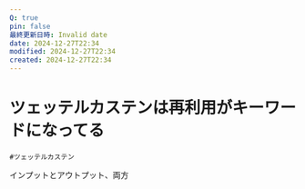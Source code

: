 ```yaml
---
Q: true
pin: false
最終更新日時: Invalid date
date: 2024-12-27T22:34
modified: 2024-12-27T22:34
created: 2024-12-27T22:34
---
```

# ツェッテルカステンは再利用がキーワードになってる

`#ツェッテルカステン`

インプットとアウトプット、両方